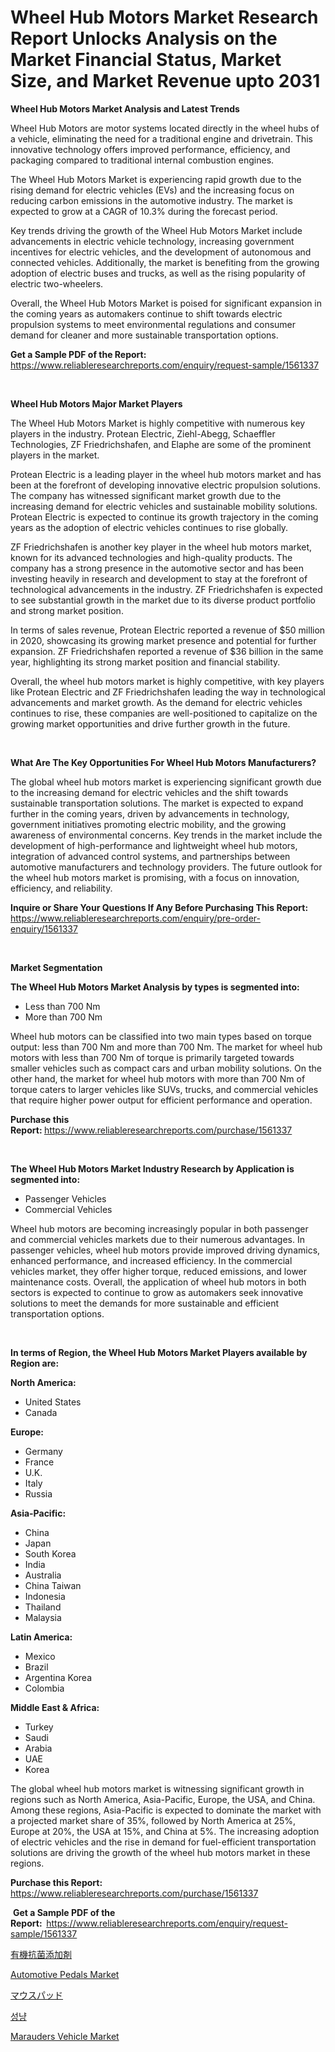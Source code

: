 <p><h1>Wheel Hub Motors Market Research Report Unlocks Analysis on the Market Financial Status, Market Size, and Market Revenue upto 2031</h1></p><p><strong>Wheel Hub Motors Market Analysis and Latest Trends</strong></p>
<p><p>Wheel Hub Motors are motor systems located directly in the wheel hubs of a vehicle, eliminating the need for a traditional engine and drivetrain. This innovative technology offers improved performance, efficiency, and packaging compared to traditional internal combustion engines.</p><p>The Wheel Hub Motors Market is experiencing rapid growth due to the rising demand for electric vehicles (EVs) and the increasing focus on reducing carbon emissions in the automotive industry. The market is expected to grow at a CAGR of 10.3% during the forecast period.</p><p>Key trends driving the growth of the Wheel Hub Motors Market include advancements in electric vehicle technology, increasing government incentives for electric vehicles, and the development of autonomous and connected vehicles. Additionally, the market is benefiting from the growing adoption of electric buses and trucks, as well as the rising popularity of electric two-wheelers.</p><p>Overall, the Wheel Hub Motors Market is poised for significant expansion in the coming years as automakers continue to shift towards electric propulsion systems to meet environmental regulations and consumer demand for cleaner and more sustainable transportation options.</p></p>
<p><strong>Get a Sample PDF of the Report:&nbsp;</strong> <a href="https://www.reliableresearchreports.com/enquiry/request-sample/1561337">https://www.reliableresearchreports.com/enquiry/request-sample/1561337</a></p>
<p>&nbsp;</p>
<p><strong>Wheel Hub Motors Major Market Players</strong></p>
<p><p>The Wheel Hub Motors Market is highly competitive with numerous key players in the industry. Protean Electric, Ziehl-Abegg, Schaeffler Technologies, ZF Friedrichshafen, and Elaphe are some of the prominent players in the market.</p><p>Protean Electric is a leading player in the wheel hub motors market and has been at the forefront of developing innovative electric propulsion solutions. The company has witnessed significant market growth due to the increasing demand for electric vehicles and sustainable mobility solutions. Protean Electric is expected to continue its growth trajectory in the coming years as the adoption of electric vehicles continues to rise globally.</p><p>ZF Friedrichshafen is another key player in the wheel hub motors market, known for its advanced technologies and high-quality products. The company has a strong presence in the automotive sector and has been investing heavily in research and development to stay at the forefront of technological advancements in the industry. ZF Friedrichshafen is expected to see substantial growth in the market due to its diverse product portfolio and strong market position.</p><p>In terms of sales revenue, Protean Electric reported a revenue of $50 million in 2020, showcasing its growing market presence and potential for further expansion. ZF Friedrichshafen reported a revenue of $36 billion in the same year, highlighting its strong market position and financial stability.</p><p>Overall, the wheel hub motors market is highly competitive, with key players like Protean Electric and ZF Friedrichshafen leading the way in technological advancements and market growth. As the demand for electric vehicles continues to rise, these companies are well-positioned to capitalize on the growing market opportunities and drive further growth in the future.</p></p>
<p>&nbsp;</p>
<p><strong>What Are The Key Opportunities For Wheel Hub Motors Manufacturers?</strong></p>
<p><p>The global wheel hub motors market is experiencing significant growth due to the increasing demand for electric vehicles and the shift towards sustainable transportation solutions. The market is expected to expand further in the coming years, driven by advancements in technology, government initiatives promoting electric mobility, and the growing awareness of environmental concerns. Key trends in the market include the development of high-performance and lightweight wheel hub motors, integration of advanced control systems, and partnerships between automotive manufacturers and technology providers. The future outlook for the wheel hub motors market is promising, with a focus on innovation, efficiency, and reliability.</p></p>
<p><strong>Inquire or Share Your Questions If Any Before Purchasing This Report:</strong> <a href="https://www.reliableresearchreports.com/enquiry/pre-order-enquiry/1561337">https://www.reliableresearchreports.com/enquiry/pre-order-enquiry/1561337</a></p>
<p>&nbsp;</p>
<p><strong>Market Segmentation</strong></p>
<p><strong>The Wheel Hub Motors Market Analysis by types is segmented into:</strong></p>
<p><ul><li>Less than 700 Nm</li><li>More than 700 Nm</li></ul></p>
<p><p>Wheel hub motors can be classified into two main types based on torque output: less than 700 Nm and more than 700 Nm. The market for wheel hub motors with less than 700 Nm of torque is primarily targeted towards smaller vehicles such as compact cars and urban mobility solutions. On the other hand, the market for wheel hub motors with more than 700 Nm of torque caters to larger vehicles like SUVs, trucks, and commercial vehicles that require higher power output for efficient performance and operation.</p></p>
<p><strong>Purchase this Report:&nbsp;</strong><a href="https://www.reliableresearchreports.com/purchase/1561337">https://www.reliableresearchreports.com/purchase/1561337</a></p>
<p>&nbsp;</p>
<p><strong>The Wheel Hub Motors Market Industry Research by Application is segmented into:</strong></p>
<p><ul><li>Passenger Vehicles</li><li>Commercial Vehicles</li></ul></p>
<p><p>Wheel hub motors are becoming increasingly popular in both passenger and commercial vehicles markets due to their numerous advantages. In passenger vehicles, wheel hub motors provide improved driving dynamics, enhanced performance, and increased efficiency. In the commercial vehicles market, they offer higher torque, reduced emissions, and lower maintenance costs. Overall, the application of wheel hub motors in both sectors is expected to continue to grow as automakers seek innovative solutions to meet the demands for more sustainable and efficient transportation options.</p></p>
<p>&nbsp;</p>
<p><strong>In terms of Region, the Wheel Hub Motors Market Players available by Region are:</strong></p>
<p>
    <p> <strong> North America: </strong>
        <ul>
            <li>United States</li>
            <li>Canada</li>
        </ul>
        </p> 
    <p> <strong> Europe: </strong>
        <ul>
            <li>Germany</li>
            <li>France</li>
            <li>U.K.</li>
            <li>Italy</li>
            <li>Russia</li>
        </ul>
        </p> 
    <p> <strong> Asia-Pacific: </strong>
        <ul>
            <li>China</li>
            <li>Japan</li>
            <li>South Korea</li>
            <li>India</li>
            <li>Australia</li>
            <li>China Taiwan</li>
            <li>Indonesia</li>
            <li>Thailand</li>
            <li>Malaysia</li>
        </ul>
        </p> 
    <p> <strong> Latin America: </strong>
        <ul>
            <li>Mexico</li>
            <li>Brazil</li>
            <li>Argentina Korea</li>
            <li>Colombia</li>
        </ul>
        </p> 
    <p> <strong> Middle East & Africa: </strong>
        <ul>
            <li>Turkey</li>
            <li>Saudi</li>
            <li>Arabia</li>
            <li>UAE</li>
            <li>Korea</li>
        </ul>
    </p>
    </p>
<p><p>The global wheel hub motors market is witnessing significant growth in regions such as North America, Asia-Pacific, Europe, the USA, and China. Among these regions, Asia-Pacific is expected to dominate the market with a projected market share of 35%, followed by North America at 25%, Europe at 20%, the USA at 15%, and China at 5%. The increasing adoption of electric vehicles and the rise in demand for fuel-efficient transportation solutions are driving the growth of the wheel hub motors market in these regions.</p></p>
<p><strong>Purchase this Report: </strong><a href="https://www.reliableresearchreports.com/purchase/1561337">https://www.reliableresearchreports.com/purchase/1561337</a></p>
<p>&nbsp;<strong>Get a Sample PDF of the Report:&nbsp;&nbsp;</strong><a href="https://www.reliableresearchreports.com/enquiry/request-sample/1561337">https://www.reliableresearchreports.com/enquiry/request-sample/1561337</a></p>
<p><strong></strong></p>
<p><p><a href="https://medium.com/@briaabshire64/%E6%9C%89%E6%A9%9F%E6%8A%97%E8%8F%8C%E6%B7%BB%E5%8A%A0%E5%89%A4%E5%B8%82%E5%A0%B4%E5%B1%95%E6%9C%9B-%E7%94%A3%E6%A5%AD%E6%A6%82%E8%A6%81%E3%81%A8%E4%BA%88%E6%B8%AC-2024%E5%B9%B4%E3%81%8B%E3%82%892031%E5%B9%B4-df3f67dac707">有機抗菌添加剤</a></p><p><a href="https://github.com/jsmusil/Market-Research-Report-List-2/blob/main/automotive-pedals-market.md">Automotive Pedals Market</a></p><p><a href="https://medium.com/@caleyost2023/%E3%83%9E%E3%82%A6%E3%82%B9%E3%83%91%E3%83%83%E3%83%89%E5%B8%82%E5%A0%B4-2031%E5%B9%B4%E3%81%BE%E3%81%A7%E3%81%AE%E6%88%90%E5%8A%9F%E3%82%92%E5%8F%8E%E3%82%81%E3%82%8B%E3%81%9F%E3%82%81%E3%81%AE%E3%83%93%E3%82%B8%E3%83%8D%E3%82%B9%E6%88%A6%E7%95%A5%E3%81%AE%E9%8D%B5-5660791766a6">マウスパッド</a></p><p><a href="https://medium.com/@hzoldrz75165644/%EB%A7%A4%EC%B9%98%EC%8B%9C%EC%9E%A5-%ED%86%B5%EC%B0%B0-%EC%8B%9C%EC%9E%A5-%EB%8F%99%ED%96%A5-%EC%84%B1%EC%9E%A5-2024%EB%85%84%EB%B6%80%ED%84%B0-2031%EB%85%84%EA%B9%8C%EC%A7%80-%EC%98%88%EC%B8%A1%EB%90%9C-%EA%B2%83-740edf86cd31">성냥</a></p><p><a href="https://github.com/bmorecock/Market-Research-Report-List-2/blob/main/marauders-vehicle-market.md">Marauders Vehicle Market</a></p></p>